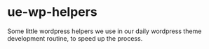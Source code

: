 # ue-wp-helpers
Some little wordpress helpers we use in our daily wordpress theme development routine, to speed up the process.
